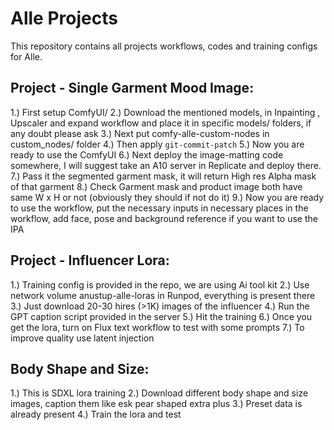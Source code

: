 # Alle Projects
This repository contains all projects workflows, codes and training configs for Alle.

## Project - Single Garment Mood Image:
1.) First setup ComfyUI/
2.) Download the mentioned models, in Inpainting , Upscaler and expand workflow and place it in specific models/ folders, if any doubt please ask
3.) Next put comfy-alle-custom-nodes in custom_nodes/ folder 
4.) Then apply ```git-commit-patch```
5.) Now you are ready to use the ComfyUI
6.) Next deploy the image-matting code somewhere, I will suggest take an A10 server in Replicate and deploy there.
7.) Pass it the segmented garment mask, it will return High res Alpha mask of that garment
8.) Check Garment mask and product image both have same W x H or not (obviously they should if not do it)
9.) Now you are ready to use the workflow, put the necessary inputs in necessary places in the workflow, add face, pose and background reference if you want to use the IPA

## Project - Influencer Lora:
1.) Training config is provided in the repo, we are using Ai tool kit
2.) Use network volume anustup-alle-loras in Runpod, everything is present there
3.) Just download 20-30 hires (>1K) images of the influencer 
4.) Run the GPT caption script provided in the server 
5.) Hit the training
6.) Once you get the lora, turn on Flux text workflow to test with some prompts
7.) To improve quality use latent injection

## Body Shape and Size:
1.) This is SDXL lora training
2.) Download different body shape and size images, caption them like esk pear shaped extra plus
3.) Preset data is already present 
4.) Train the lora and test 
